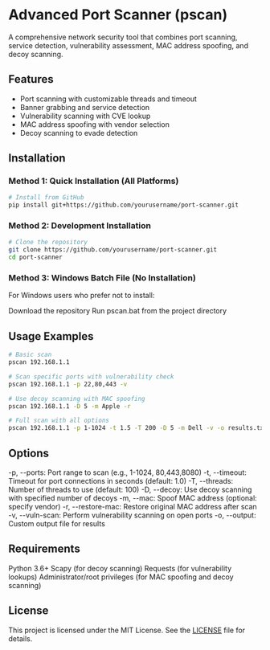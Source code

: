 # Advanced Port Scanner (pscan)

A comprehensive network security tool that combines port scanning, service detection, vulnerability assessment, MAC address spoofing, and decoy scanning.

## Features

- Port scanning with customizable threads and timeout
- Banner grabbing and service detection
- Vulnerability scanning with CVE lookup
- MAC address spoofing with vendor selection
- Decoy scanning to evade detection

## Installation

### Method 1: Quick Installation (All Platforms)

```bash
# Install from GitHub
pip install git+https://github.com/yourusername/port-scanner.git
```

### Method 2: Development Installation
```bash
# Clone the repository
git clone https://github.com/yourusername/port-scanner.git
cd port-scanner
```

### Method 3: Windows Batch File (No Installation)
For Windows users who prefer not to install:

Download the repository
Run pscan.bat from the project directory

## Usage Examples

```bash
# Basic scan
pscan 192.168.1.1

# Scan specific ports with vulnerability check
pscan 192.168.1.1 -p 22,80,443 -v

# Use decoy scanning with MAC spoofing
pscan 192.168.1.1 -D 5 -m Apple -r

# Full scan with all options
pscan 192.168.1.1 -p 1-1024 -t 1.5 -T 200 -D 5 -m Dell -v -o results.txt
```

## Options

-p, --ports: Port range to scan (e.g., 1-1024, 80,443,8080)
-t, --timeout: Timeout for port connections in seconds (default: 1.0)
-T, --threads: Number of threads to use (default: 100)
-D, --decoy: Use decoy scanning with specified number of decoys
-m, --mac: Spoof MAC address (optional: specify vendor)
-r, --restore-mac: Restore original MAC address after scan
-v, --vuln-scan: Perform vulnerability scanning on open ports
-o, --output: Custom output file for results

## Requirements

Python 3.6+
Scapy (for decoy scanning)
Requests (for vulnerability lookups)
Administrator/root privileges (for MAC spoofing and decoy scanning)

## License

This project is licensed under the MIT License. See the [LICENSE](LICENSE) file for details.
